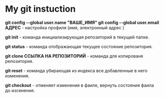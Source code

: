 # My git instuction

**git config --global user.name "ВАШЕ_ИМЯ"
git config --global user.email АДРЕС** - настройка профиля (имя, электронный адрес )

**git init** - команда инициализирующая репозиторий в текущей папке.

**git status** - команда отображающая текущее состояние репозитория.

**git clone ССЫЛКА НА РЕПОЗИТОРИЙ** - команда для копированя репозитория.

**git reset** - команда убирающая  из индекса все добавленные в него изменения.

**git checkout** - отменяет изменения в фаиле, вернуть состояния фаила до изсенения.

